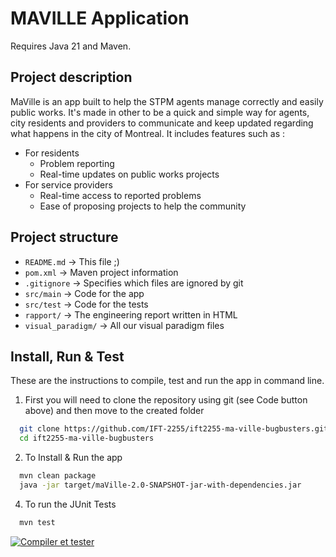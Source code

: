 # MAVILLE Application

Requires Java 21 and Maven.

## Project description

MaVille is an app built to help the STPM agents manage correctly and easily public works. It's made in other to be a quick and simple
way for agents, city residents and providers to communicate and keep updated regarding what happens in the city of Montreal.
It includes features such as :

- For residents
    - Problem reporting
    - Real-time updates on public works projects
- For service providers
    - Real-time access to reported problems
    - Ease of proposing projects to help the community

## Project structure

- `README.md`  -> This file ;)
- `pom.xml`    -> Maven project information
- `.gitignore` -> Specifies which files are ignored by git 
- `src/main`   -> Code for the app
- `src/test`   -> Code for the tests
- `rapport/`   -> The engineering report written in HTML
- `visual_paradigm/` -> All our visual paradigm files

## Install, Run & Test 

These are the instructions to compile, test and run the app in command line.

1. First you will need to clone the repository using git (see Code button above) and then move to the created folder

```bash
  git clone https://github.com/IFT-2255/ift2255-ma-ville-bugbusters.git
  cd ift2255-ma-ville-bugbusters
```


2. To Install & Run the app

```bash
  mvn clean package
  java -jar target/maVille-2.0-SNAPSHOT-jar-with-dependencies.jar
```


4. To run the JUnit Tests

```bash
  mvn test
```

[![Compiler et tester](https://github.com/IFT-2255/ift2255-ma-ville-bugbusters/actions/workflows/test.yml/badge.svg)](https://github.com/IFT-2255/ift2255-ma-ville-bugbusters/actions/workflows/test.yml)